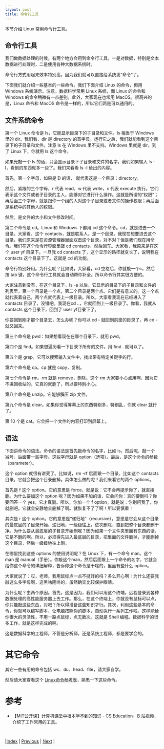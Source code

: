 ```yaml
---
layout: post
title: 命令行工具
---
```


本节介绍 Linux 常用命令行工具。

## 命令行工具

我们做数据处理的时候，有两个地方会用到命令行工具。一是对数据，特别是文本数据进行处理时，二是使用各种大数据系统时。

命令行方式用起来效率特别高，因为我们就可以直接给系统发“命令”了。

下面我们就介绍一些基本的一些命令。我们下面介绍 Linux 的命令，但用 Windows 系统演示。注意，数据科学常用 Linux 系统，而 Linux 的命令和 Windows 的命令稍微有一点差别。此外，大家现在也常用 MacOS。很高兴的是，Linux 命令和 MacOS 命令是一样的，所以它们两是可以通用的。

## 文件系统命令

第一个 Linux 命令是 ls，它能显示目录下的子目录和文件。ls 相当于 Windows 里的 dir。我们看，dir 是 directory 的首字母。运行它之后，我们就能看到这个目录下的子目录和文件。注意 ls 在 Windows 里不支持。Windows 里就是 dir。到了 Linux 下，你就用 ls 这个命令。

如果光敲一个 ls 的话，只会显示目录下子目录和文件的名字。我们如果输入 ls -l，看到的东西就多一些了。我们来看看 ls -l 给出的内容。

首先，第一个字母，如果是 D 的话， 就代表这是一个目录：directory。

然后，紧跟的三个字母，r 代表 read，w 代表 write，x 代表 execute 执行。它们表示这个文件或者子目录的主人，能够对它进行什么操作。这就是所谓的“权限”；再后面三个字母，就是跟你一个组的人对这个子目录或者文件的操作权限；再后面是系统中的其他人的权限。

然后，是文件的大小和文件修改时间。

第二个命令是 cd。Linux 和 Windows 下都用 cd 这个命令。cd，就是进去一个目录。大家看，这个 contacts，就是联系人，是一个目录。我现在想要进去这个目录。我们原来是在资源管理器里面双击这个目录，对不对？但是我们现在用命令。我们在这个命令行界面里敲 cd contacts，然后回车。大家看，我原来是在这个 user yf 目录下。一旦我 cd contacts 了，这个显示的路径就变长了，说明我在 contacts 这个目录下了。这就是 cd 的功能。

命令行特别好用。为什么呢？比如说，大家看，cd 空格后，你就敲一个c，然后按 tab 键，这个命令行工具就会自动帮你补全。所以命令行其实很方便的。

大家注意到没有，在这个目录下，ls -a 以后，它显示的目录下的子目录和文件的列表里，第一个目录是一个点，第二个目录是两个点。它们是有意义的。这一个点就代表着自己，两个点就代表上一级目录。所以，大家看我现在已经进入了 contacts 目录了，没错吧。我现在cd ..，它就回到上一级目录了。你看，我就从 contacts 这个目录下，回到了 user yf目录下了。

你要回到刚才那个目录去，怎么办呢？你可以 cd - 就回到前面的目录了，再 cd - 就又回来。

第三个命令是 pwd：如果想看现在在哪个目录下，就用 pwd。

第四个是 find。如果想遍历看一下目录下所有的文件，用 find . 就可以了。

第五个是 grep。它可以搜索输入文件中，找出带有特定关键字的行。

第六个命令是 cp。cp 就是 copy，复制。

第七个命令是 rm。rm 就是 remove，删除。这个 rm 大家要小心点用啊，因为它不进回收站的，它真的就删了，所以要特别小心。

第八个命令是 unzip。它能够解压 zip 文件。

第九个命令是 clear。如果你觉得屏幕上的东西特别多，特别乱，你就 clear 就行了。

第 10 个是 cat。它会把一个文件的内容打印到屏幕上。

## 语法

下面讲命令的语法。命令的语法是首先敲命令的名字，比如 ls，然后呢，敲一个减号，后面带一些字母。这些字母就是 option（选项）。最后，是这个命令的参数（parameter）。

这个 option 就很有讲究了。比如说，rm -rf 后面跟一个目录，比如这个 contacts 目录，它就会把这个目录删掉。具体怎么做的呢？我们来看它的两个 options。

首先是 f 这个 option。它的意思是 force，就是说：它不会再提示你了，就直接删。为什么要加这个 option 呢？因为如果不加的话，它会问你：真的要删吗？你要回答一个 yes，它才真删。所以，你加一个 f option，就是说：你别问我了，你就删吧。它就会安静地全删掉了啊。就恢复不了了啊！所以要慎重！

其次是 r 这个 option。它的意思是“递归地”（recursive），意思是它会从这个目录的最底层的子目录开始，递归地，一级级往上，依次删除，直到把整个目录都删干净。为什么要从最底层的子目录开始删呢？因为如果一个文件夹里面有东西的话，它是不删的啊。所以，必须得先进入最底层的目录，把里面的文件删掉，才能删掉这个目录，然后一级级地往上删。

在哪里找到这些 options 的使用说明呢？在 Linux 下，有一个命令 man。这个 man 是 manual（手册）。你敲这个man，然后后面跟上一个命令的名字，它就会给你这个命令的详细解释，告诉你这个命令是干啥的，里面有些什么 option。

大家就说了：哎，老师，我用鼠标点一点不挺好的吗？多么开心啊！为什么还要我敲这么多字母啊，这黑咕隆咚的，虽然确实比较保护眼睛。

为什么呢？由两个原因。首先，这是因为，我们可以用这个终端，远程登录到各种数据处理的高性能服务器上去工作。那么，在这个终端上，你就没有鼠标可以点，你只能敲这些东西，对吧？所以得准备这些知识才行。其次，利用这些基本的命令，你就可以编写脚本，让电脑按照你的脚本，自动执行一系列工作啦。这样能给你很大的灵活性，不用一路点鼠标，点无数次。这就是 Shell 编程。数据科学的很多工作，就是这样完成的啊。

这是数据科学的工程师，不管是分析师，还是系统工程师，都是要学会的。

# 其它命令

其它一些有用的命令包括 wc、du、head、file，请大家自学。

然后请大家查看这个 [Linux命令参考表](https://www.jianshu.com/p/2c40cf0f9f9e)，熟悉一下这些命令。

# 参考

- 【MIT公开课】计算机课堂中根本学不到的知识 - CS Education，[B 站视频](https://www.bilibili.com/video/BV1XN4y187zp)，介绍了工作常用的工具。

<br/>

|[Index](../) | [Previous](2-linux) | [Next](4-vi) |
